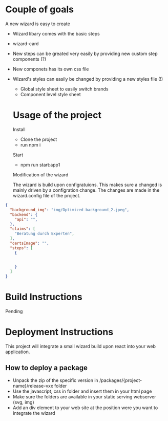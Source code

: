 # Couple of goals

A new wizard is easy to create
- Wizard libary comes with the basic steps
- wizard-card
- New steps can be greated very easily by providing new custom step components (?)
- New componets has its own css file
- Wizard's styles can easily be changed by providing a new styles file (!)
  - Global style sheet to easily switch brands
  - Component level style sheet


  # Usage of the project

  Install
    - Clone the project
    - run npm i

  Start
    - npm run start:app1

  
  Modification of the wizard

  The wizard is build upon configratuions. This makes sure a changed is mainly driven by a configration change. The changes are made in the wizard.config file of the project.

```json
{
  "background_img": "img/Optimized-background_2.jpeg",
  "backend": {
    "api": "",
  },
  "claims": [
    "Beratung durch Experten",
  ],
  "certsImage": "",
  "steps": [
    {

      
    }
  ]
}
```



# Build Instructions

Pending


# Deployment Instructions

This project will integrate a small wizard build upon react into your web application.

## How to deploy a package

  - Unpack the zip of the specific version in /packages/{project-name}/release-vxx folder
  - Use the javascript, css in folder and insert them in your html page
  - Make sure the folders are available in your static serving webserver (svg, img)
  - Add an div element to your web site at the position were you want to integrate the wizard 
